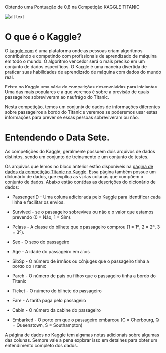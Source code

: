 Obtendo uma Pontuação de 0,8 na Competição KAGGLE TITANIC

![alt text](https://encrypted-tbn0.gstatic.com/images?q=tbn:ANd9GcSGg1RhFxYx-s7lX2ybsXRFLfoUtKbRwUa9hOgGCucXR1PDBZ9DEg&s)


# O que é o Kaggle?

O [kaggle.com](http://kaggle.com) é uma plataforma onde as pessoas criam algoritmos contribuindo e competindo com profissionais de aprendizado de máquina em todo o mundo. O algoritmo vencedor será o mais preciso em um conjunto de dados específicos. O Kaggle é uma maneira divertida de praticar suas habilidades de aprendizado de máquina com dados do mundo real.

Existe no Kaggle uma série de competições desenvolvidas para iniciantes. Uma das mais populares e a que veremos é sobre a previsão de quais passageiros sobreviveram ao naufrágio do Titanic.

Nesta competição, temos um conjunto de dados de informações diferentes sobre passageiros a bordo do Titanic e veremos se poderemos usar estas informações para prever se essas pessoas sobreviveram ou não.


# Entendendo o Data Sete.


As competições do Kaggle, geralmente possuem dois arquivos de dados distintos, sendo um conjunto de treinamento e um conjunto de testes.
  
Os arquivos que lemos no bloco anterior estão disponíveis na [página de dados da competição Titanic no Kaggle](https://www.kaggle.com/c/titanic/data). Essa página também possue um dicionário de dados, que explica as várias colunas que compõem o conjunto de dados. Abaixo estão contidas as descrições do dicionário de dados:
 

- PassengerID - Uma coluna adicionada pelo Kaggle para identificar cada linha e facilitar os envios.

- Survived - se o passageiro sobreviveu ou não e o valor que estamos prevendo (0 = Não, 1 = Sim).

- Pclass - A classe do bilhete que o passageiro comprou (1 = 1º, 2 = 2º, 3 = 3º).

- Sex - O sexo do passageiro

- Age - A idade do passageiro em anos

- SibSp - O número de irmãos ou cônjuges que o passageiro tinha a bordo do Titanic

- Parch - O número de pais ou filhos que o passageiro tinha a bordo do Titanic

- Ticket - O número do bilhete do passageiro

- Fare - A tarifa paga pelo passageiro

- Cabin - O número da cabine do passageiro

- Embarked - O porto em que o passageiro embarcou (C = Cherbourg, Q = Queenstown, S = Southampton)

A página de dados no Kaggle tem algumas notas adicionais sobre algumas das colunas. Sempre vale a pena explorar isso em detalhes para obter um entendimento completo dos dados.

